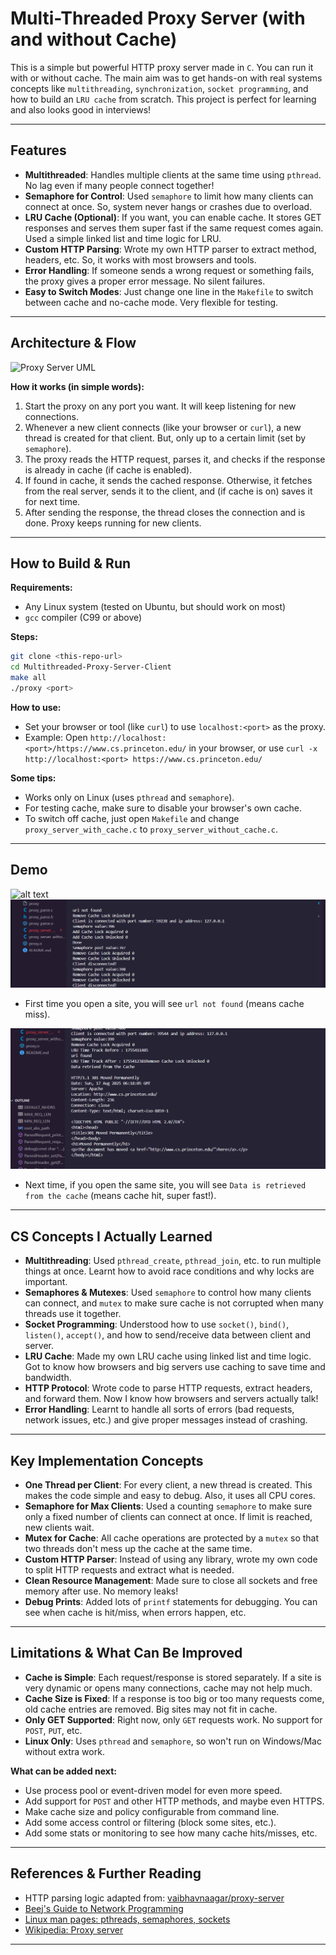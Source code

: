


# Multi-Threaded Proxy Server (with and without Cache)

This is a simple but powerful HTTP proxy server made in `C`. You can run it with or without cache. The main aim was to get hands-on with real systems concepts like `multithreading`, `synchronization`, `socket programming`, and how to build an `LRU cache` from scratch. This project is perfect for learning and also looks good in interviews!

---



## Features

- **Multithreaded**: Handles multiple clients at the same time using `pthread`. No lag even if many people connect together!
- **Semaphore for Control**: Used `semaphore` to limit how many clients can connect at once. So, system never hangs or crashes due to overload.
- **LRU Cache (Optional)**: If you want, you can enable cache. It stores GET responses and serves them super fast if the same request comes again. Used a simple linked list and time logic for LRU.
- **Custom HTTP Parsing**: Wrote my own HTTP parser to extract method, headers, etc. So, it works with most browsers and tools.
- **Error Handling**: If someone sends a wrong request or something fails, the proxy gives a proper error message. No silent failures.
- **Easy to Switch Modes**: Just change one line in the `Makefile` to switch between cache and no-cache mode. Very flexible for testing.

---


## Architecture & Flow

![Proxy Server UML](https://github.com/Lovepreet-Singh-LPSK/MultiThreadedProxyServerClient/blob/main/pics/UML.JPG)

**How it works (in simple words):**
1. Start the proxy on any port you want. It will keep listening for new connections.
2. Whenever a new client connects (like your browser or `curl`), a new thread is created for that client. But, only up to a certain limit (set by `semaphore`).
3. The proxy reads the HTTP request, parses it, and checks if the response is already in cache (if cache is enabled).
4. If found in cache, it sends the cached response. Otherwise, it fetches from the real server, sends it to the client, and (if cache is on) saves it for next time.
5. After sending the response, the thread closes the connection and is done. Proxy keeps running for new clients.

---


## How to Build & Run

**Requirements:**
- Any Linux system (tested on Ubuntu, but should work on most)
- `gcc` compiler (C99 or above)

**Steps:**
```bash
git clone <this-repo-url>
cd Multithreaded-Proxy-Server-Client
make all
./proxy <port>
```

**How to use:**
- Set your browser or tool (like `curl`) to use `localhost:<port>` as the proxy.
- Example: Open `http://localhost:<port>/https://www.cs.princeton.edu/` in your browser, or use `curl -x http://localhost:<port> https://www.cs.princeton.edu/`

**Some tips:**
- Works only on Linux (uses `pthread` and `semaphore`).
- For testing cache, make sure to disable your browser's own cache.
- To switch off cache, just open `Makefile` and change `proxy_server_with_cache.c` to `proxy_server_without_cache.c`.

---


## Demo

![alt text](webserver-gif.gif)
![alt text](terminal-webserver.png)
- First time you open a site, you will see `url not found` (means cache miss).  

![alt text](<LRU cache working.png>)
- Next time, if you open the same site, you will see `Data is retrieved from the cache` (means cache hit, super fast!).

---



## CS Concepts I Actually Learned

- **Multithreading**: Used `pthread_create`, `pthread_join`, etc. to run multiple things at once. Learnt how to avoid race conditions and why locks are important.
- **Semaphores & Mutexes**: Used `semaphore` to control how many clients can connect, and `mutex` to make sure cache is not corrupted when many threads use it together.
- **Socket Programming**: Understood how to use `socket()`, `bind()`, `listen()`, `accept()`, and how to send/receive data between client and server.
- **LRU Cache**: Made my own LRU cache using linked list and time logic. Got to know how browsers and big servers use caching to save time and bandwidth.
- **HTTP Protocol**: Wrote code to parse HTTP requests, extract headers, and forward them. Now I know how browsers and servers actually talk!
- **Error Handling**: Learnt to handle all sorts of errors (bad requests, network issues, etc.) and give proper messages instead of crashing.

---



## Key Implementation Concepts

- **One Thread per Client**: For every client, a new thread is created. This makes the code simple and easy to debug. Also, it uses all CPU cores.
- **Semaphore for Max Clients**: Used a counting `semaphore` to make sure only a fixed number of clients can connect at once. If limit is reached, new clients wait.
- **Mutex for Cache**: All cache operations are protected by a `mutex` so that two threads don't mess up the cache at the same time.
- **Custom HTTP Parser**: Instead of using any library, wrote my own code to split HTTP requests and extract what is needed.
- **Clean Resource Management**: Made sure to close all sockets and free memory after use. No memory leaks!
- **Debug Prints**: Added lots of `printf` statements for debugging. You can see when cache is hit/miss, when errors happen, etc.

---



## Limitations & What Can Be Improved

- **Cache is Simple**: Each request/response is stored separately. If a site is very dynamic or opens many connections, cache may not help much.
- **Cache Size is Fixed**: If a response is too big or too many requests come, old cache entries are removed. Big sites may not fit in cache.
- **Only GET Supported**: Right now, only `GET` requests work. No support for `POST`, `PUT`, etc.
- **Linux Only**: Uses `pthread` and `semaphore`, so won't run on Windows/Mac without extra work.

**What can be added next:**
- Use process pool or event-driven model for even more speed.
- Add support for `POST` and other HTTP methods, and maybe even HTTPS.
- Make cache size and policy configurable from command line.
- Add some access control or filtering (block some sites, etc.).
- Add some stats or monitoring to see how many cache hits/misses, etc.

---



## References & Further Reading

- HTTP parsing logic adapted from: [vaibhavnaagar/proxy-server](https://github.com/vaibhavnaagar/proxy-server)
- [Beej's Guide to Network Programming](https://beej.us/guide/bgnet/)
- [Linux man pages: pthreads, semaphores, sockets](https://man7.org/linux/man-pages/)
- [Wikipedia: Proxy server](https://en.wikipedia.org/wiki/Proxy_server)

---
